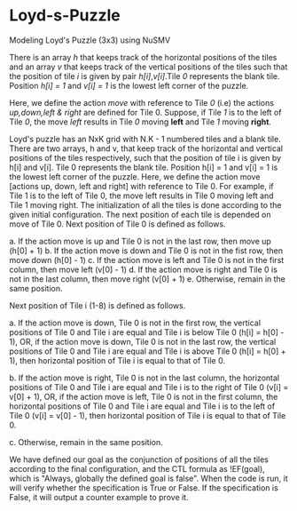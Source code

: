 # Loyd-s-Puzzle
Modeling Loyd's Puzzle (3x3) using NuSMV


There is an array *h* that keeps track of the horizontal positions of the tiles and an array *v* that keeps track of the vertical positions of the tiles such that the position of tile *i* is given by pair *h[i]*,*v[i]*.Tile *0* represents
the blank tile. Position *h[i] = 1* and *v[i] = 1* is the lowest left corner of the puzzle.

Here, we define the action *move* with reference to Tile *0* (i.e) the actions *up,down,left & right* are defined for Tile 0.
Suppose, if Tile *1* is to the left of Tile *0*, the move *left* results in Tile *0* moving **left** and Tile *1* moving **right**.

Loyd's puzzle has an NxK grid with N.K - 1 numbered tiles and a blank tile. There are two arrays, h and v, that keep track of the horizontal and vertical positions of the tiles respectively, such that the position of tile i is given by h[i] and v[i]. Tile 0 represents the blank tile. Position h[i] = 1 and v[i] = 1 is the lowest left corner of the puzzle. Here, we define the action move [actions up, down, left and right] with reference to Tile 0. For example, if Tile 1 is to the left of Tile 0, the move left results in Tile 0 moving left and Tile 1 moving
right. The initialization of all the tiles is done according to the given initial configuration. The next position of each tile is depended on move of Tile 0. Next position of Tile 0 is defined as follows.

a. If the action move is up and Tile 0 is not in the last row, then move up (h[0] + 1)
b. If the action move is down and Tile 0 is not in the fist row, then move down (h[0] - 1)
c. If the action move is left and Tile 0 is not in the first column, then move left (v[0] - 1)
d. If the action move is right and Tile 0 is not in the last column, then move right (v[0] + 1)
e. Otherwise, remain in the same position.

Next position of Tile i (1-8) is defined as follows.

a. If the action move is down, Tile 0 is not in the first row, the vertical positions of Tile 0 and Tile i are equal and Tile i is below Tile 0 (h[i] = h[0] - 1), OR, if the action move is down, Tile 0 is not in the last row, the vertical positions of Tile 0 and Tile i are equal and Tile i is above Tile 0 (h[i] = h[0] + 1), then horizontal position of Tile i is equal to that of Tile 0.

b. If the action move is right, Tile 0 is not in the last column, the horizontal positions of Tile 0 and Tile i are equal and Tile i is to the right of Tile 0 (v[i] = v[0] + 1), OR, if the action move is left, Tile 0 is not in the first column, the horizontal positions of Tile 0 and Tile i are equal and Tile i is to the left of Tile 0 (v[i] = v[0] - 1), then horizontal position of Tile i is equal to that of Tile 0.

c. Otherwise, remain in the same position.


We have defined our goal as the conjunction of positions of all the tiles according to the final configuration, and the CTL formula as !EF(goal), which is "Always, globally the defined goal is false". When the code is run, it will verify whether the specification is True or False. If the specification is False, it will output a counter example to prove it.
